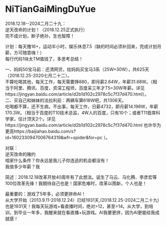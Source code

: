 # NiTianGaiMingDuYue
2018.12.18--2024二月二十九：  
逆天改命的计划！（2018.12.25正式执行）  
完不成计划，断子绝孙，生也智障！ 

计划：每天撸16+，运动半小时，娱乐休息7.5（缺的时间必须补回来，完成计划月薪，方可随意嗨！）  
每行代码1块太TM值钱了，多思考总结！  

一、妈妈50宝马前：还清网贷，给妈妈买宝马3系（25W+30W），共625天（2018.12.25-2020七月二十二）。  
不算吃喝其他，每天工作，每天需要挣880，即月薪2.64W，年薪31.68W。（相当于阿里、腾讯、百度，资深工程师，百度呆三年才T5=30W年薪。详见https://jingyan.baidu.com/article/d2b1d102c2978c5c7f37d470.html）。  
二、买自己和妹妹的法拉利前：两辆车算618W吧，共1306天。  
吃喝都不算，还不生病，不出事，每天工作，日薪4732，即月薪14.196W，年薪170.3W。（相当于百度的T10技术总监，4W人的百度，只有10个；或者T11首席科学家，估计顶天2个。详见https://jingyan.baidu.com/article/d2b1d102c2978c5c7f37d470.html 也许华为更高https://baijiahao.baidu.com/s?id=1602330947006764319&wfr=spider&for=pc ）。
  

  
  
  
  
  

对联：  
逆天改命的赌约  
咱家什么条件？你永远是我儿子你连逃的机会都没有！  
我值多少年薪？我

简述：2018.12.18改革开放40周年有了此想法。诞生了马云、马化腾、李彦宏等100位改革先锋！我期待自己也是！国家危难时，改革以图新，个人也是！  

最重要的：游戏了5年多，必须更拼命AI！  
从大学开始（2013.9.11-2018.12.24）已经1931天,(2018.12.25-2024二月二十九)也是1931天！我每天玩游戏+看直播时间，绝对>12，甚至>14。从大学，到培训，到毕业一年多，我醒来就在看直播+玩游戏。AI我要更拼，因为AI更能给我成就感！  


